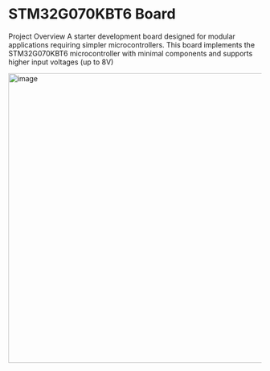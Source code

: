# STM32G070KBT6 Board
Project Overview A starter development board designed for modular applications requiring simpler microcontrollers. This board implements the STM32G070KBT6 microcontroller with minimal components and supports higher input voltages (up to 8V)

<img width="593" height="576" alt="image" src="https://github.com/user-attachments/assets/8b6f96ec-dccc-485b-acdc-d0a6f7f07438" />

